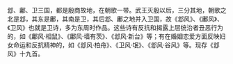 邶、鄘、卫三国，都是殷商故地，在朝歌一带。武王灭殷以后，三分其地，朝歌之北是邶，其东是鄘，其南是卫，其后邶、鄘之地并入卫国，故《邶风》、《鄘风》、《卫风》也就是卫诗，多为东周时作品。这些诗有反抗和揭露上层统治者丑恶行为的，如《鄘风·相鼠》、《鄘风·墙有茨》、《邶风·新台》等；有在婚姻恋爱方面反映妇女命运和反抗精神的，如《邶风·柏舟》、《卫风·氓》、《邶风·谷风》等。现存《邶风》十九首。
